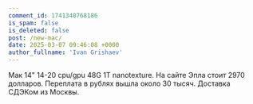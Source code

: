 ```yaml
---
comment_id: 1741340768186
is_spam: false
is_deleted: false
post: /new-mac/
date: 2025-03-07 09:46:08 +0000
author_fullname: 'Ivan Grishaev'
---
```


Мак 14" 14-20 cpu/gpu 48G 1T nanotexture. На сайте Эпла стоит 2970 долларов. Переплата в рублях вышла около 30 тысяч. Доставка СДЭКом из Москвы.

